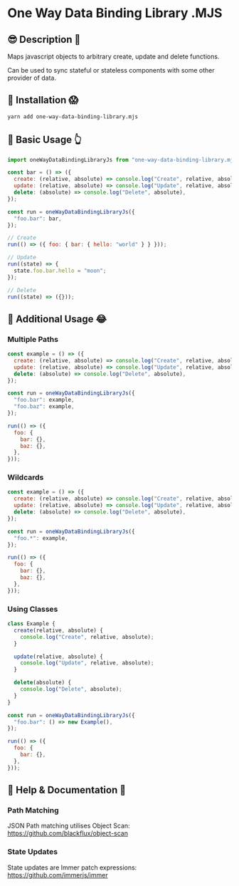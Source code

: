# One Way Data Binding Library .MJS

## 😎 Description 🙏

Maps javascript objects to arbitrary create, update and delete functions.

Can be used to sync stateful or stateless components with some other provider of data.

## 🚀 Installation 😱

```bash
yarn add one-way-data-binding-library.mjs
```

## 💯 Basic Usage 👆

```js
import oneWayDataBindingLibraryJs from "one-way-data-binding-library.mjs";

const bar = () => ({
  create: (relative, absolute) => console.log("Create", relative, absolute),
  update: (relative, absolute) => console.log("Update", relative, absolute),
  delete: (absolute) => console.log("Delete", absolute),
});

const run = oneWayDataBindingLibraryJs({
  "foo.bar": bar,
});

// Create
run(() => ({ foo: { bar: { hello: "world" } } }));

// Update
run((state) => {
  state.foo.bar.hello = "moon";
});

// Delete
run((state) => ({}));
```

## 💪 Additional Usage 😂

### Multiple Paths

```js
const example = () => ({
  create: (relative, absolute) => console.log("Create", relative, absolute),
  update: (relative, absolute) => console.log("Update", relative, absolute),
  delete: (absolute) => console.log("Delete", absolute),
});

const run = oneWayDataBindingLibraryJs({
  "foo.bar": example,
  "foo.baz": example,
});

run(() => ({
  foo: {
    bar: {},
    baz: {},
  },
}));
```

### Wildcards

```js
const example = () => ({
  create: (relative, absolute) => console.log("Create", relative, absolute),
  update: (relative, absolute) => console.log("Update", relative, absolute),
  delete: (absolute) => console.log("Delete", absolute),
});

const run = oneWayDataBindingLibraryJs({
  "foo.*": example,
});

run(() => ({
  foo: {
    bar: {},
    baz: {},
  },
}));
```

### Using Classes

```js
class Example {
  create(relative, absolute) {
    console.log("Create", relative, absolute);
  }

  update(relative, absolute) {
    console.log("Update", relative, absolute);
  }

  delete(absolute) {
    console.log("Delete", absolute);
  }
}

const run = oneWayDataBindingLibraryJs({
  "foo.bar": () => new Example(),
});

run(() => ({
  foo: {
    bar: {},
  },
}));
```

## 👀 Help & Documentation 🎉

### Path Matching

JSON Path matching utilises Object Scan: https://github.com/blackflux/object-scan

### State Updates

State updates are Immer patch expressions: https://github.com/immerjs/immer
